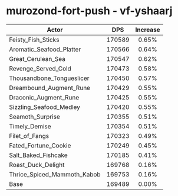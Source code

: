 # murozond-fort-push - vf-yshaarj
| Actor | DPS | Increase |
|---|:---:|:---:|
|Feisty_Fish_Sticks|170589|0.65%|
|Aromatic_Seafood_Platter|170566|0.64%|
|Great_Cerulean_Sea|170547|0.62%|
|Revenge_Served_Cold|170473|0.58%|
|Thousandbone_Tongueslicer|170450|0.57%|
|Dreambound_Augment_Rune|170429|0.55%|
|Draconic_Augment_Rune|170425|0.55%|
|Sizzling_Seafood_Medley|170420|0.55%|
|Seamoth_Surprise|170355|0.51%|
|Timely_Demise|170354|0.51%|
|Filet_of_Fangs|170323|0.49%|
|Fated_Fortune_Cookie|170249|0.45%|
|Salt_Baked_Fishcake|170185|0.41%|
|Roast_Duck_Delight|169768|0.16%|
|Thrice_Spiced_Mammoth_Kabob|169753|0.16%|
|Base|169489|0.00%|
